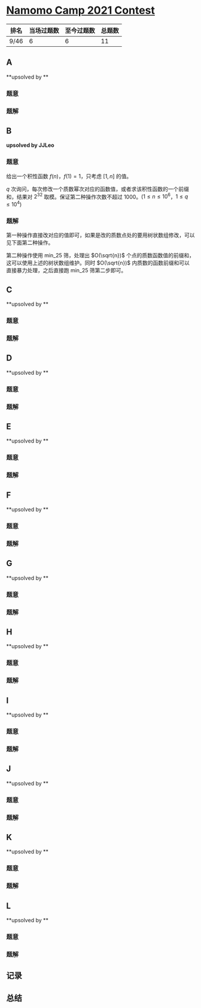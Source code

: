 # [Namomo Camp 2021 Contest](https://namomo.duck-ac.cn/)

| 排名 | 当场过题数 | 至今过题数 | 总题数 |
| ---- | ---------- | ---------- | ------ |
| 9/46 | 6          | 6          | 11     |

## **A**

**upsolved by **

### 题意



### 题解



## **B**

**upsolved by JJLeo**

### 题意

给出一个积性函数 $f(n)$，$f(1)=1$，只考虑 $[1,n]$ 的值。

$q$ 次询问，每次修改一个质数幂次对应的函数值，或者求该积性函数的一个前缀和，结果对 $2^{32}$ 取模。保证第二种操作次数不超过 $1000$。($1 \le n\le 10^6$，$1 \le q \le 10^4$)

### 题解

第一种操作直接改对应的值即可，如果是改的质数点处的要用树状数组修改，可以见下面第二种操作。

第二种操作使用 min_25 筛，处理出 $O(\sqrt{n})$ 个点的质数函数值的前缀和，这可以使用上述的树状数组维护。同时 $O(\sqrt{n})$ 内质数的函数前缀和可以直接暴力处理，之后直接跑 min_25 筛第二步即可。

## **C**

**upsolved by **

### 题意



### 题解



## **D**

**upsolved by **

### 题意



### 题解



## **E**

**upsolved by **

### 题意



### 题解



## **F**

**upsolved by **

### 题意



### 题解



## **G**

**upsolved by **

### 题意



### 题解



## **H**

**upsolved by **

### 题意



### 题解



## **I**

**upsolved by **

### 题意



### 题解



## **J**

**upsolved by **

### 题意



### 题解



## **K**

**upsolved by **

### 题意



### 题解



## **L**

**upsolved by **

### 题意



### 题解



## **记录**



## **总结**

